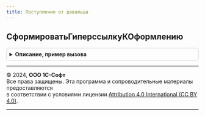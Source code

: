 ```yaml
---
title: Поступление от давальца
---
```



## СформироватьГиперссылкуКОформлению
<details style="margin: 1em 0; padding: 0.5em; border: 1px solid #ccc; border-radius: 6px;">

<summary style="font-weight: bold; cursor: pointer;">Описание, пример вызова</summary>

```bsl

// Возвращает текст гиперссылки перехода из журнала документов в рабочее место оформления.
//
// Параметры:
//  Параметры - Структура - параметры формирования текста гиперссылки.
//
// Возвращаемое значение:
//  ФорматированнаяСтрока, Неопределено - текст гиперссылки перехода в рабочее место оформления передач.
//
Функция СформироватьГиперссылкуКОформлению(Параметры) Экспорт
```

Пример вызова
```bsl
Результат = ПоступлениеОтДавальца.СформироватьГиперссылкуКОформлению(Параметры) 
```
</details>

---

© 2024, **ООО 1С-Софт**  
Все права защищены. Эта программа и сопроводительные материалы предоставляются  
в соответствии с условиями лицензии [Attribution 4.0 International (CC BY 4.0)](https://creativecommons.org/licenses/by/4.0/legalcode).

---
